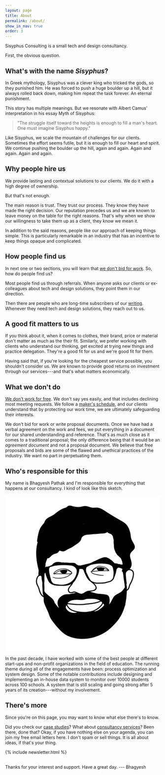 ```yaml
---
layout: page
title: About
permalink: /about/
show_in_nav: true
order: 3
---
```


Sisyphus Consulting is a small tech and design consultancy.

First, the obvious question.

## What's with the name *Sisyphus*?
In Greek mythology, Sisyphus was a clever king who tricked the gods, so they punished him. He was forced to push a huge boulder up a hill, but it always rolled back down, making him repeat the task forever. An eternal punishment.

This story has multiple meanings. But we resonate with Albert Camus' interpretation in his essay Myth of Sisyphus:

> "The struggle itself toward the heights is enough to fill a man's heart. One must imagine Sisyphus happy."

Like Sisyphus, we scale the mountain of challenges for our clients. Sometimes the effort seems futile, but it is enough to fill our heart and spirit. We continue pushing the boulder up the hill, again and again. Again and again. Again and again.

## Why people hire us
We provide lasting and contextual solutions to our clients. We do it with a high degree of ownership.

But that's not enough.

The main reason is trust. They trust our process. They know they have made the right decision. Our reputation precedes us and we are known to leave money on the table for the right reasons. That's why when we show our willingness to take them up as a client, they know we mean it.

In addition to the said reasons, people like our approach of keeping things simple. This is particularly remarkable in an industry that has an incentive to keep things opaque and complicated.

## How people find us
In next one or two sections, you will learn that [we don't bid for work](#what-we-dont-do). So, how do people find us?

Most people find us through referrals. When anyone asks our clients or ex-colleagues about tech and design solutions, they point them in our direction.

Then there are people who are long-time subscribers of our [writing](#theres-more). Whenever they need tech and design solutions, they reach out to us.

## A good fit matters to us
If you think about it, when it comes to clothes, their brand, price or material don't matter as much as the their fit. Similarly, we prefer working with clients who understand our thinking, get excited at trying new things and practice delegation. They're a good fit for us and we're good fit for them.

Having said that, if you're looking for the cheapest service possible, you shouldn't consider us. We are known to provide good returns on investment through our services---and that's what matters economically.

## What we don't do
[We don't work for free](/no-free-work/). We don't say yes easily, and that includes declining most meeting requests. We follow a [maker's schedule](https://www.paulgraham.com/makersschedule.html), and our clients understand that by protecting our work time, we are ultimately safeguarding their interests.

We don't bid for work or write proposal documents. Once we have had a verbal agreement on the work and fees, we put everything in a document for our shared understanding and reference. That's as much close as it comes to a traditional proposal; the only difference being that it would be an *agreement document* and not a proposal document. We believe that free proposals and bids are some of the flawed and unethical practices of the industry. We want no part in perpetuating them.

## Who's responsible for this
My name is Bhagyesh Pathak and I'm responsible for everything that happens at our consultancy. I kind of look like this sketch.

<div class="image-container-caption img-extra-small">
  <img src="/assets/images/bhagyesh_pathak.jpg" alt="Bhagyesh Pathak's sketch">
</div>

In the past decade, I have worked with some of the best people at different start-ups and non-profit organizations in the field of education.
The running theme during all of the engagements have been: process optimization and system design. Some of the notable contributions include designing and implementing an in-house data system to monitor over 10000 students across 100 schools. A system that is still scaling and going strong after 5 years of its creation---without my involvement.

## There's more
Since you're on this page, you may want to know what else there's to know.

Did you check our [case studies](/case-studies/)?
What about [consultancy services](/consultancy-services/)?
Been there, done that? Okay, if you have nothing else on your agenda, you can join my free email letters here. I don't spam or sell things. It is all about ideas, if that's your thing.

{% include newsletter.html %}

<br />
Thanks for your interest and support. Have a great day.
--- Bhagyesh

